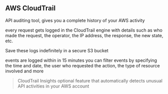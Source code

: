 ## AWS CloudTrail
API auditing tool, gives you a complete history of your AWS activity

every request gets logged in the CloudTrail engine with details such as who made the request, the operator, the IP address, the response, the new state, etc.

Save these logs indefinitely in a secure S3 bucket

events are logged within in 15 minutes
you can filter events by specifying the time and date, the user who requested the action, the type of resource involved and more

> CloudTrail Insights
optional feature that automatically detects unusual API activities in your AWS account